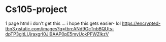 # Cs105-project
1 page html 
i don't get this ... i hope this gets easier- lol
https://encrypted-tbn3.gstatic.com/images?q=tbn:ANd9GcTnbBQUts-dpTP3gitLUjraxgrI0JI9AAP0pE5myUokPFWZlkzV

